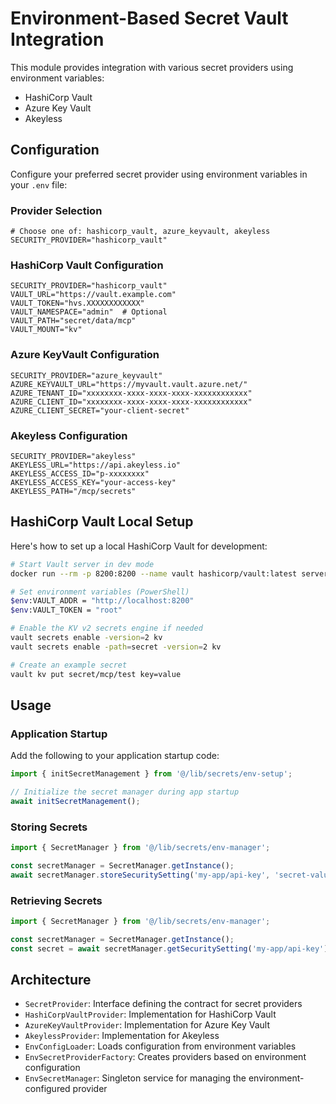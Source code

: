 # Environment-Based Secret Vault Integration

This module provides integration with various secret providers using environment variables:
- HashiCorp Vault
- Azure Key Vault
- Akeyless

## Configuration

Configure your preferred secret provider using environment variables in your `.env` file:

### Provider Selection

```env
# Choose one of: hashicorp_vault, azure_keyvault, akeyless
SECURITY_PROVIDER="hashicorp_vault"
```

### HashiCorp Vault Configuration

```env
SECURITY_PROVIDER="hashicorp_vault"
VAULT_URL="https://vault.example.com"
VAULT_TOKEN="hvs.XXXXXXXXXXXX"
VAULT_NAMESPACE="admin"  # Optional
VAULT_PATH="secret/data/mcp"
VAULT_MOUNT="kv"
```

### Azure KeyVault Configuration

```env
SECURITY_PROVIDER="azure_keyvault"
AZURE_KEYVAULT_URL="https://myvault.vault.azure.net/"
AZURE_TENANT_ID="xxxxxxxx-xxxx-xxxx-xxxx-xxxxxxxxxxxx"
AZURE_CLIENT_ID="xxxxxxxx-xxxx-xxxx-xxxx-xxxxxxxxxxxx"
AZURE_CLIENT_SECRET="your-client-secret"
```

### Akeyless Configuration

```env
SECURITY_PROVIDER="akeyless"
AKEYLESS_URL="https://api.akeyless.io"
AKEYLESS_ACCESS_ID="p-xxxxxxxx"
AKEYLESS_ACCESS_KEY="your-access-key"
AKEYLESS_PATH="/mcp/secrets"
```

## HashiCorp Vault Local Setup

Here's how to set up a local HashiCorp Vault for development:

```bash
# Start Vault server in dev mode
docker run --rm -p 8200:8200 --name vault hashicorp/vault:latest server -dev -dev-root-token-id="root"

# Set environment variables (PowerShell)
$env:VAULT_ADDR = "http://localhost:8200"
$env:VAULT_TOKEN = "root"

# Enable the KV v2 secrets engine if needed
vault secrets enable -version=2 kv
vault secrets enable -path=secret -version=2 kv

# Create an example secret
vault kv put secret/mcp/test key=value
```

## Usage

### Application Startup

Add the following to your application startup code:

```typescript
import { initSecretManagement } from '@/lib/secrets/env-setup';

// Initialize the secret manager during app startup
await initSecretManagement();
```

### Storing Secrets

```typescript
import { SecretManager } from '@/lib/secrets/env-manager';

const secretManager = SecretManager.getInstance();
await secretManager.storeSecuritySetting('my-app/api-key', 'secret-value');
```

### Retrieving Secrets

```typescript
import { SecretManager } from '@/lib/secrets/env-manager';

const secretManager = SecretManager.getInstance();
const secret = await secretManager.getSecuritySetting('my-app/api-key');
```

## Architecture

- `SecretProvider`: Interface defining the contract for secret providers
- `HashiCorpVaultProvider`: Implementation for HashiCorp Vault
- `AzureKeyVaultProvider`: Implementation for Azure Key Vault
- `AkeylessProvider`: Implementation for Akeyless
- `EnvConfigLoader`: Loads configuration from environment variables
- `EnvSecretProviderFactory`: Creates providers based on environment configuration
- `EnvSecretManager`: Singleton service for managing the environment-configured provider
